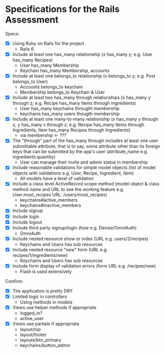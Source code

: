 # Specifications for the Rails Assessment

Specs:
- [x] Using Ruby on Rails for the project
   - Rails 6
- [x] Include at least one has_many relationship (x has_many y; e.g. User has_many Recipes)
   - User has_many Membership
   - Keychain has_many Membership, accounts
- [x] Include at least one belongs_to relationship (x belongs_to y; e.g. Post belongs_to User)
   - Accounts belongs_to keychain
   - Membership belongs_to Keychain & User
- [x] Include at least two has_many through relationships (x has_many y through z; e.g. Recipe has_many Items through Ingredients)
   - User has_many keychains throught membership
   - keychains has_many users thougth membership
- [x] Include at least one many-to-many relationship (x has_many y through z, y has_many x through z; e.g. Recipe has_many Items through Ingredients, Item has_many Recipes through Ingredients)
  - via membership <- ???
- [x] The "through" part of the has_many through includes at least one user submittable attribute, that is to say, some attribute other than its foreign keys that can be submitted by the app's user (attribute_name e.g. ingredients.quantity)
  - User can manage their invite and admin status in membership
- [x] Include reasonable validations for simple model objects (list of model objects with validations e.g. User, Recipe, Ingredient, Item)
  - All models have a level of validation
- [x] Include a class level ActiveRecord scope method (model object & class method name and URL to see the working feature e.g. User.most_recipes URL: /users/most_recipes)
   - keychains#active_members
   - keychains#inactive_members
- [x] Include signup
- [x] Include login
- [x] Include logout
- [x] Include third party signup/login (how e.g. Devise/OmniAuth)
   - OmniAuth
- [x] Include nested resource show or index (URL e.g. users/2/recipes)
   - Keychains and Users has sub resources
- [x] Include nested resource "new" form (URL e.g. recipes/1/ingredients/new)
   - Keychains and Users has sub resources
- [x] Include form display of validation errors (form URL e.g. /recipes/new)
    - Flash is used extensively

Confirm:
- [x] The application is pretty DRY
- [x] Limited logic in controllers
   - Using methods in models
- [x] Views use helper methods if appropriate
  - logged_in?
  - active_user
- [x] Views use partials if appropriate
    - layout/top
    - layout/footer
    - layouts/btn_primary
    - keychains/button_admin
